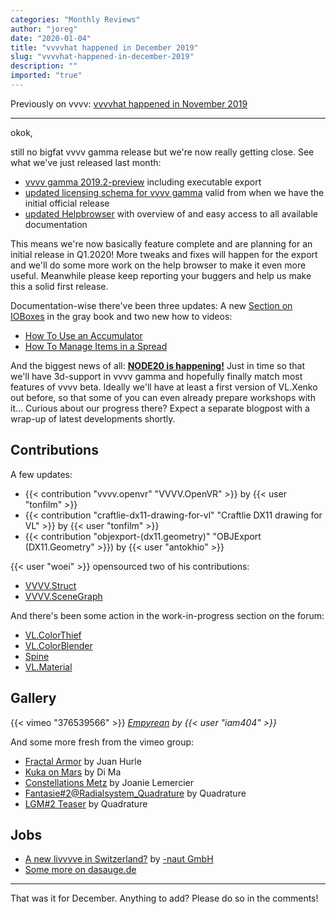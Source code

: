 ```yaml
---
categories: "Monthly Reviews"
author: "joreg"
date: "2020-01-04"
title: "vvvvhat happened in December 2019"
slug: "vvvvhat-happened-in-december-2019"
description: ""
imported: "true"
---
```



Previously on vvvv: [vvvvhat happened in November 2019](/blog/2019/vvvvhat-happened-in-november-2019)

---

okok,

still no bigfat vvvv gamma release but we're now really getting close. See what we've just released last month:
* [vvvv gamma 2019.2-preview](/blog/2020/vvvv-gamma-2019.2-preview) including executable export
* [updated licensing schema for vvvv gamma](/blog/2019/vvvv-gamma-licensing-2) valid from when we have the initial official release
* [updated Helpbrowser](/blog/2019/vl-getting-you-started) with overview of and easy access to all available documentation

This means we're now basically feature complete and are planning for an initial release in Q1.2020! More tweaks and fixes will happen for the export and we'll do some more work on the help browser to make it even more useful. Meanwhile please keep reporting your buggers and help us make this a solid first release. 

Documentation-wise there've been three updates: A new [Section on IOBoxes](https://vvvv.gitbooks.io/the-gray-book/content/en/reference/vl/ioboxes.html) in the gray book and two new how to videos: 
* [How To Use an Accumulator](https://youtu.be/ZOVOBxHHP00)
* [How To Manage Items in a Spread](https://youtu.be/KDMqj3TognI)

And the biggest news of all: **[NODE20 is happening!](/blog/2019/node-2020)** Just in time so that we'll have 3d-support in vvvv gamma and hopefully finally match most features of vvvv beta. Ideally we'll have at least a first version of VL.Xenko out before, so that some of you can even already prepare workshops with it... Curious about our progress there? Expect a separate blogpost with a wrap-up of latest developments shortly.

## Contributions
A few updates:
* {{< contribution "vvvv.openvr" "VVVV.OpenVR" >}} by {{< user "tonfilm" >}} 
* {{< contribution "craftlie-dx11-drawing-for-vl" "Craftlie DX11 drawing for VL" >}} by {{< user "tonfilm" >}}
* {{< contribution "objexport-(dx11.geometry)" "OBJExport (DX11.Geometry" >}}) by {{< user "antokhio" >}}

{{< user "woei" >}} opensourced two of his contributions:
* [VVVV.Struct](https://github.com/woeishi/VVVV.Struct)
* [VVVV.SceneGraph](https://github.com/woeishi/VVVV.SceneGraph)

And there's been some action in the work-in-progress section on the forum:
* [VL.ColorThief](https://discourse.vvvv.org/t/vl-colorthief/18028)
* [VL.ColorBlender](https://discourse.vvvv.org/t/vl-colorblender/18040)
* [Spine](https://discourse.vvvv.org/t/spine/18074)
* [VL.Material](https://discourse.vvvv.org/t/vl-material/18087)

## Gallery
{{< vimeo "376539566" >}}
*[Empyrean](/blog/empyrean-kinetic-light-installation-by-volna-2a-production) by {{< user "iam404" >}}*

And some more fresh from the vimeo group:
* [Fractal Armor](https://vimeo.com/381776756) by Juan Hurle
* [Kuka on Mars](https://vimeo.com/380808661) by Di Ma
* [Constellations Metz](https://vimeo.com/378519049) by Joanie Lemercier
* [Fantasie#2@Radialsystem_Quadrature](https://vimeo.com/378256231) by Quadrature
* [LGM#2 Teaser](https://vimeo.com/378276781) by Quadrature

## Jobs
* [A new livvvve in Switzerland?](https://discourse.vvvv.org/t/a-new-livvvve-in-switzerland/18112) by [-naut GmbH](https://vvvv.org/businesses/naut-gmbh)
* [Some more on dasauge.de](https://dasauge.de/sta/Vvvv/)

---

That was it for December. Anything to add? Please do so in the comments!

